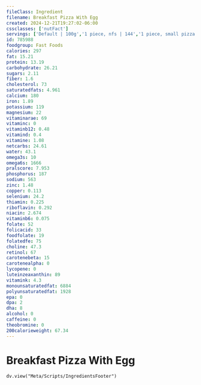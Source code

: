 ```yaml
---
fileClass: Ingredient
filename: Breakfast Pizza With Egg
created: 2024-12-21T19:27:02-06:00
cssclasses: ['nutFact']
servings: ['Default | 100g','1 piece, nfs | 144','1 piece, small pizza | 79','1 piece, medium pizza | 102','1 piece, large pizza | 144','1 piece, extra-large pizza | 151','1 personal size pizza (5-7" diameter) | 212','1 small pizza (8-10" diameter) | 477','1 medium pizza (11-12" diameter) | 818','1 large pizza (13-15" diameter) | 1156']
id: 785988
foodgroup: Fast Foods
calories: 297
fat: 15.21
protein: 13.19
carbohydrate: 26.21
sugars: 2.11
fiber: 1.6
cholesterol: 73
saturatedfats: 4.961
calcium: 180
iron: 1.89
potassium: 119
magnesium: 22
vitaminarae: 69
vitaminc: 0
vitaminb12: 0.48
vitamind: 0.4
vitamine: 1.08
netcarbs: 24.61
water: 43.1
omega3s: 10
omega6s: 1666
pralscore: 7.953
phosphorus: 187
sodium: 563
zinc: 1.48
copper: 0.113
selenium: 24.2
thiamin: 0.225
riboflavin: 0.292
niacin: 2.674
vitaminb6: 0.075
folate: 52
folicacid: 33
foodfolate: 19
folatedfe: 75
choline: 47.3
retinol: 67
carotenebeta: 15
carotenealpha: 0
lycopene: 0
luteinzeaxanthin: 89
vitamink: 4.3
monounsaturatedfat: 6884
polyunsaturatedfat: 1928
epa: 0
dpa: 2
dha: 8
alcohol: 0
caffeine: 0
theobromine: 0
200calorieweight: 67.34
---
```


# Breakfast Pizza With Egg

```dataviewjs
dv.view("Meta/Scripts/IngredientsFooter")
```